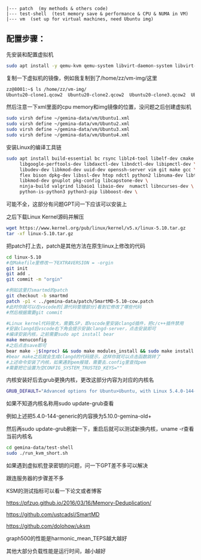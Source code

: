 ```
|--- patch  (my methods & others code)
|--- test-shell  (test memory save & performance & CPU & NUMA in VM)
|--- vm  (set up for virtual machines, need Ubuntu img)
```

## 配置步骤：

先安装和配置虚拟机

```bash
sudo apt install -y qemu-kvm qemu-system libvirt-daemon-system libvirt-clients bridge-utils virt-manager
```

复制一下虚拟机的镜像，例如我复制到了/home/zz/vm-img/这里

```bash
zz@8001:~$ ls /home/zz/vm-img/
Ubuntu20-clone1.qcow2  Ubuntu20-clone2.qcow2  Ubuntu20-clone3.qcow2  Ubuntu20-clone4.qcow2
```

然后注意一下xml里面的cpu memory和img镜像的位置，没问题之后创建虚拟机

```bash
sudo virsh define ~/gemina-data/vm/Ubuntu1.xml
sudo virsh define ~/gemina-data/vm/Ubuntu2.xml
sudo virsh define ~/gemina-data/vm/Ubuntu3.xml
sudo virsh define ~/gemina-data/vm/Ubuntu4.xml
```

安装Linux的编译工具链

```bash
sudo apt install build-essential bc rsync liblz4-tool libelf-dev cmake autoconf \
     libgoogle-perftools-dev libdaxctl-dev libndctl-dev libipmctl-dev \
     libudev-dev libkmod-dev uuid-dev openssh-server vim git make gcc \
     flex bison dpkg-dev libssl-dev htop ndctl python2 libnuma-dev libtool \
     libkmod-dev gnuplot pkg-config libcapstone-dev \
     ninja-build valgrind libaio1 libaio-dev  numactl libncurses-dev \
     python-is-python3 python3-pip libboost-dev \
```

可能不全，这部分有问题GPT问一下应该可以安装上

之后下载Linux Kernel源码并解压

```bash
wget https://www.kernel.org/pub/linux/kernel/v5.x/linux-5.10.tar.gz
tar -xf linux-5.10.tar.gz
```

把patch打上去，patch是其他方法在原生linux上修改的代码

```bash
cd linux-5.10
#在Makefile里修改一下EXTRAVERSION = -orgin
git init
git add .
git commit -m "orgin"

#例如这里打smartmd的patch
git checkout -b smartmd
patch -p1 < ../gemina-data/patch/SmartMD-5.10-cow.patch
#此时你就可以在vscode的[源代码管理部分]看到它修改了哪些代码
#然后根据需要git commit

#Linux kernel代码很大，需要LSP，即vscode里安装clangd插件，把c/c++插件禁用
#安装clangd后vscode右下角会提示安装clangd-server，点击安装即可
#编译安装内核，之前需要sudo apt install bear
make menuconfig
#之后点击save即可
bear make -j$(nproc) && sudo make modules_install && sudo make install
#bear make之后就会生成clangd的代码提示，这样你就可以点击函数跳转了
#上述命令安装了内核，如果遇到pem报错，需要去.config里查找pem
#需要把它设置为空CONFIG_SYSTEM_TRUSTED_KEYS=""
```

内核安装好后去grub更换内核，更改这部分内容为对应的内核名

```bash
GRUB_DEFAULT="Advanced options for Ubuntu>Ubuntu, with Linux 5.4.0-144-generic"
```

如果不知道内核名称用sudo update-grub查看

例如上述把5.4.0-144-generic的内容换为5.10.0-gemina-old+

然后再sudo update-grub刷新一下，重启后就可以测试新换内核，uname -r查看当前内核名

```bash
cd gemina-data/test-shell
sudo ./run_kvm_short.sh
```

如果遇到虚拟机登录密钥的问题，问一下GPT差不多可以解决

跟连服务器的步骤差不多

KSM的测试指标可以看一下论文或者博客

https://pfzuo.github.io/2016/03/16/Memory-Deduplication/

https://github.com/ustcadsl/SmartMD

https://github.com/dolohow/uksm

graph500的性能是harmonic_mean_TEPS越大越好

其他大部分负载性能是运行时间，越小越好